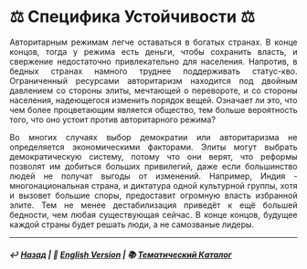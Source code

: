 # ⚖️ Специфика Устойчивости ⚖️

<p align="justify">Авторитарным режимам легче оставаться в богатых странах. В конце концов, тогда у режима есть деньги, чтобы сохранить власть, и свержение недостаточно привлекательно для населения. Напротив, в бедных странах намного труднее поддерживать статус-кво. Ограниченный ресурсами авторитаризм находится под двойным давлением со стороны элиты, мечтающей о перевороте, и со стороны населения, надеющегося изменить порядок вещей. Означает ли это, что чем более процветающим является общество, тем больше вероятность того, что оно устоит против авторитарного режима?</p>

<p align="justify">Во многих случаях выбор демократии или авторитаризма не определяется экономическими факторами. Элиты могут выбрать демократическую систему, потому что они верят, что реформы позволят им добиться больших привилегий, даже если большинство людей не получат выгоды от изменений. Например, Индия - многонациональная страна, и диктатура одной культурной группы, хотя и вызовет большие споры, предоставит огромную власть избранной элите. Тем не менее дестабилизация приведёт к ещё большей бедности, чем любая существующая сейчас. В конце концов, будущее каждой страны будет решать люди, а не самозваные лидеры.</p>

***

##### ↩️ [Назад](index-2.md) | 🗽 [English Version](specificity-stability.md) | 📚 [Тематический Каталог](index_2t.md)

